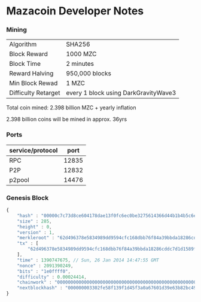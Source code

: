 Mazacoin Developer Notes
========================

### Mining
| | |
| ------------------- | ------------------------------------ |
| Algorithm           | SHA256                               |
| Block Reward        | 1000 MZC                             |
| Block Time          | 2 minutes                            |
| Reward Halving      | 950,000 blocks                       |
| Min Block Rewad     | 1 MZC                                |
| Difficulty Retarget | every 1 block using DarkGravityWave3 |

Total coin mined: 2.398 billion MZC + yearly inflation

2.398 billion coins will be mined in approx. 36yrs

### Ports
| service/protocol | port  |
| ---------------- | ----- |
| RPC              | 12835 |
| P2P              | 12832 |
| p2pool           | 14476 |


### Genesis Block
```javascript
{
    "hash" : "00000c7c73d8ce604178dae13f0fc6ec0be3275614366d44b1b4b5c6e238c60c",
    "size" : 285,
    "height" : 0,
    "version" : 1,
    "merkleroot" : "62d496378e5834989dd9594cfc168dbb76f84a39bbda18286cddc7d1d1589f4f",
    "tx" : [
        "62d496378e5834989dd9594cfc168dbb76f84a39bbda18286cddc7d1d1589f4f"
    ],
    "time" : 1390747675, // Sun, 26 Jan 2014 14:47:55 GMT
    "nonce" : 2091390249,
    "bits" : "1e0ffff0",
    "difficulty" : 0.00024414,
    "chainwork" : "0000000000000000000000000000000000000000000000000000000000100010",
    "nextblockhash" : "000000003302fe58f139f1d45f3a0a67601d39e63b82bc4918f48b8cd5df6ab0"
}
```
